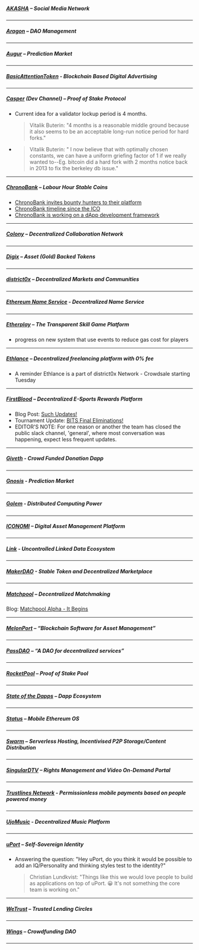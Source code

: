 
##### [AKASHA](https://akasha.world/) – Social Media Network


---
##### [Aragon](https://aragon.one/) – DAO Management


---
##### [Augur](https://augur.net/) – Prediction Market


---
##### [BasicAttentionToken](https://basicattentiontoken.org/) - Blockchain Based Digital Advertising


---  
##### [Casper](https://blog.ethereum.org/2015/08/01/introducing-casper-friendly-ghost/) (Dev Channel) – Proof of Stake Protocol
- Current idea for a validator lockup period is 4 months.
  >Vitalik Buterin: "4 months is a reasonable middle ground because it also seems to be an acceptable long-run notice period for hard forks."
- >Vitalik Buterin: " I now believe that with optimally chosen constants, we can have a uniform griefing factor of 1 if we really wanted to--Eg. bitcoin did a hard fork with 2 months notice back in 2013 to fix the berkeley db issue."
---
##### [ChronoBank](http://chronobank.io/) – Labour Hour Stable Coins
- [ChronoBank invites bounty hunters to their platform](https://twitter.com/ChronobankNews/status/885873554482495488)
- [ChronoBank timeline since the ICO](https://twitter.com/ChronobankNews/status/885104745186115584)
- [ChronoBank is working on a dApp development framework](https://twitter.com/ChronobankNews/status/885487098140270592)

---
##### [Colony](https://colony.io/) – Decentralized Collaboration Network

---
##### [Digix](https://digix.io/) – Asset (Gold) Backed Tokens

---
##### [district0x](https://district0x.io/) – Decentralized Markets and Communities

---
##### [Ethereum Name Service](https://ens.codetract.io) - Decentralized Name Service


---
##### [Etherplay](https://etherplay.io) – The Transparent Skill Game Platform
- progress on new system that use events to reduce gas cost for players

---
##### [Ethlance](https://ethlance.com/) – Decentralized freelancing platform with 0% fee
- A reminder Ethlance is a part of district0x Network - Crowdsale starting Tuesday

---
##### [FirstBlood](https://firstblood.io/) – Decentralized E-Sports Rewards Platform
- Blog Post: [Such Updates!](https://blog.firstblood.io/such-updates-2c15462d7d4)
- Tournament Update: [BITS Final Eliminations!](https://blog.firstblood.io/bits-final-eliminations-5c7642629c3c)
- EDITOR'S NOTE: For one reason or another the team has closed the public slack channel, 'general', where most conversation was happening, expect less frequent updates.
---
##### [Giveth](https://www.giveth.io/) - Crowd Funded Donation Dapp


---
##### [Gnosis](https://gnosis.pm/) - Prediction Market 


---  
##### [Golem](https://golem.network/) - Distributed Computing Power


---
##### [ICONOMI](https://iconomi.net/) – Digital Asset Management Platform

---
##### [Link](http://docs.link-blockchain.org/en/latest/) - Uncontrolled Linked Data Ecosystem

---
##### [MakerDAO](https://makerdao.com/) - Stable Token and Decentralized Marketplace


---
##### [Matchpool](https://matchpool.co/) – Decentralized Matchmaking
Blog: [Matchpool Alpha - It Begins](https://blog.matchpool.com/matchpool-alpha-it-begins-%EF%B8%8F-56895aea8c19)

---
##### [MelonPort](https://melonport.com/) – “Blockchain Software for Asset Management”


---
##### [PassDAO](https://forum.passdao.org/) – “A DAO for decentralized services”

  
  ---
##### [RocketPool](https://www.rocketpool.net/) – Proof of Stake Pool


---
##### [State of the Dapps](https://dapps.ethercasts.com/) – Dapp Ecosystem


---
##### [Status](https://status.im/) – Mobile Ethereum OS

---
##### [Swarm](http://swarm-gateways.net/bzz:/theswarm.eth/) – Serverless Hosting, Incentivised P2P Storage/Content Distribution


---
##### [SingularDTV](https://singulardtv.com/) – Rights Management and Video On-Demand Portal


---
##### [Trustlines Network](https://trustlines.network) - Permissionless mobile payments based on people powered money


---
##### [UjoMusic](https://ujomusic.com/) - Decentralized Music Platform


---  
##### [uPort](https://www.uport.me/) – Self-Sovereign Identity 
- Answering the question: "Hey uPort, do you think it would be possible to add an IQ/Personality and thinking styles test to the identity?" 
  >Christian Lundkvist: "Things like this we would love people to build as applications on top of uPort. :grinning: It's not something the core team is working on."
---
##### [WeTrust](https://www.wetrust.io/) – Trusted Lending Circles


---
##### [Wings](https://wings.ai/) – Crowdfunding DAO


---
